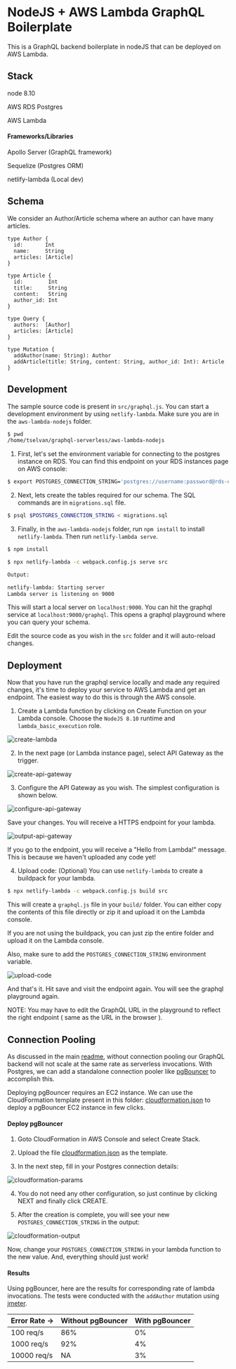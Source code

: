 # NodeJS + AWS Lambda GraphQL Boilerplate

This is a GraphQL backend boilerplate in nodeJS that can be deployed on AWS Lambda.

## Stack

node 8.10

AWS RDS Postgres

AWS Lambda

#### Frameworks/Libraries

Apollo Server (GraphQL framework)

Sequelize (Postgres ORM)

netlify-lambda (Local dev)

## Schema

We consider an Author/Article schema where an author can have many articles.

```
type Author {
  id:       Int
  name:     String
  articles: [Article]
}

type Article {
  id:        Int
  title:     String
  content:   String
  author_id: Int
}

type Query {
  authors:  [Author]
  articles: [Article]
}

type Mutation {
  addAuthor(name: String): Author
  addArticle(title: String, content: String, author_id: Int): Article
}
```

## Development

The sample source code is present in `src/graphql.js`. You can start a development environment by using `netlify-lambda`. Make sure you are in the `aws-lambda-nodejs` folder.

```bash
$ pwd
/home/tselvan/graphql-serverless/aws-lambda-nodejs
```

1) First, let's set the environment variable for connecting to the postgres instance on RDS. You can find this endpoint on your RDS instances page on AWS console:

```bash
$ export POSTGRES_CONNECTION_STRING='postgres://username:password@rds-database-endpoint.us-east-1.rds.amazonaws.com:5432/mydb' 
```

2) Next, lets create the tables required for our schema. The SQL commands are in `migrations.sql` file.

```bash
$ psql $POSTGRES_CONNECTION_STRING < migrations.sql
```

3) Finally, in the `aws-lambda-nodejs` folder, run `npm install` to install `netlify-lambda`. Then run `netlify-lambda serve`.

```bash
$ npm install

$ npx netlify-lambda -c webpack.config.js serve src

Output:

netlify-lambda: Starting server
Lambda server is listening on 9000
```

This will start a local server on `localhost:9000`. You can hit the graphql service at `localhost:9000/graphql`. This opens a graphql playground where you can query your schema.

Edit the source code as you wish in the `src` folder and it will auto-reload changes.

## Deployment

Now that you have run the graphql service locally and made any required changes, it's time to deploy your service to AWS Lambda and get an endpoint. The easiest way to do this is through the AWS console.

1) Create a Lambda function by clicking on Create Function on your Lambda console. Choose the `NodeJS 8.10` runtime and `lambda_basic_execution` role.

![create-lambda](assets/create-lambda.png)

2) In the next page (or Lambda instance page), select API Gateway as the trigger.

![create-api-gateway](assets/create-api-gateway.png)

3) Configure the API Gateway as you wish. The simplest configuration is shown below.

![configure-api-gateway](assets/configure-api-gateway.png)

Save your changes. You will receive a HTTPS endpoint for your lambda.

![output-api-gateway](assets/output-api-gateway.png)

If you go to the endpoint, you will receive a "Hello from Lambda!" message. This is because we haven't uploaded any code yet!

4) Upload code: (Optional) You can use `netlify-lambda` to create a buildpack for your lambda.

```bash
$ npx netlify-lambda -c webpack.config.js build src
```

This will create a `graphql.js` file in your `build/` folder. You can either copy the contents of this file directly or zip it and upload it on the Lambda console.

If you are not using the buildpack, you can just zip the entire folder and upload it on the Lambda console.

Also, make sure to add the `POSTGRES_CONNECTION_STRING` environment variable.

![upload-code](assets/upload-code.png)

And that's it. Hit save and visit the endpoint again. You will see the graphql playground again.

NOTE: You may have to edit the GraphQL URL in the playground to reflect the right endpoint ( same as the URL in the browser ).

## Connection Pooling

As discussed in the main [readme](../README.md), without connection pooling our GraphQL backend will not scale at the same rate as serverless invocations. With Postgres, we can add a standalone connection pooler like [pgBouncer](https://pgbouncer.github.io/) to accomplish this. 

Deploying pgBouncer requires an EC2 instance. We can use the CloudFormation template present in this folder: [cloudformation.json](cloudformation.json) to deploy a pgBouncer EC2 instance in few clicks.

#### Deploy pgBouncer

1. Goto CloudFormation in AWS Console and select Create Stack.

2. Upload the file [cloudformation.json](cloudformation.json) as the template.

3. In the next step, fill in your Postgres connection details:

![cloudformation-params](assets/cloudformation-params.png)

4. You do not need any other configuration, so just continue by clicking NEXT and finally click CREATE.

5. After the creation is complete, you will see your new `POSTGRES_CONNECTION_STRING` in the output:

![cloudformation-output](assets/cloudformation-output.png)

Now, change your `POSTGRES_CONNECTION_STRING` in your lambda function to the new value. And, everything should just work!

#### Results

Using pgBouncer, here are the results for corresponding rate of lambda invocations. The tests were conducted with the `addAuthor` mutation using [jmeter](https://jmeter.apache.org/).

|  Error Rate -> | Without pgBouncer | With pgBouncer|
| -------------- | ----------------- | ------------- |
| 100 req/s      | 86%               | 0%            |
| 1000 req/s     | 92%               | 4%            |
| 10000 req/s    | NA                | 3%            |

